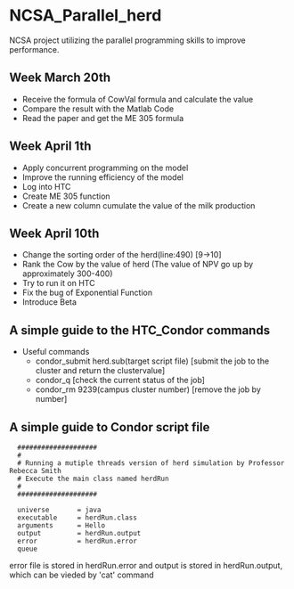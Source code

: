 # NCSA_Parallel_herd
NCSA project utilizing the parallel programming skills to improve performance.





## Week March 20th
- Receive the formula of CowVal formula and calculate the value
- Compare the result with the Matlab Code
- Read the paper and get the ME 305 formula

## Week April 1th
- Apply concurrent programming on the model
- Improve the running efficiency of the model
- Log into HTC
- Create ME 305 function
- Create a new column cumulate the value of the milk production

## Week April 10th
- Change the sorting order of the herd(line:490) [9->10]
- Rank the Cow by the value of herd (The value of NPV go up by approximately 300-400)
- Try to run it on HTC
- Fix the bug of Exponential Function
- Introduce Beta


## A simple guide to the HTC_Condor commands
  - Useful commands
    - condor_submit herd.sub(target script file) [submit the job to the cluster and return the clustervalue]
    - condor_q [check the current status of the job]
    - condor_rm 9239(campus cluster number) [remove the job by number]
 
## A simple guide to Condor script file
``` 
  ####################
  #
  # Running a mutiple threads version of herd simulation by Professor Rebecca Smith
  # Execute the main class named herdRun
  #
  ####################

  universe       = java 
  executable     = herdRun.class
  arguments      = Hello
  output         = herdRun.output
  error          = herdRun.error
  queue
 ```
 error file is stored in herdRun.error and output is stored in herdRun.output, which can be vieded by 'cat' command

